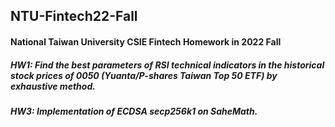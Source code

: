 ## NTU-Fintech22-Fall
#### National Taiwan University CSIE Fintech Homework in 2022 Fall
##### HW1: Find the best parameters of RSI technical indicators in the historical stock prices of 0050 (Yuanta/P-shares Taiwan Top 50 ETF) by exhaustive method.
##### HW3: Implementation of ECDSA secp256k1 on SaheMath.
